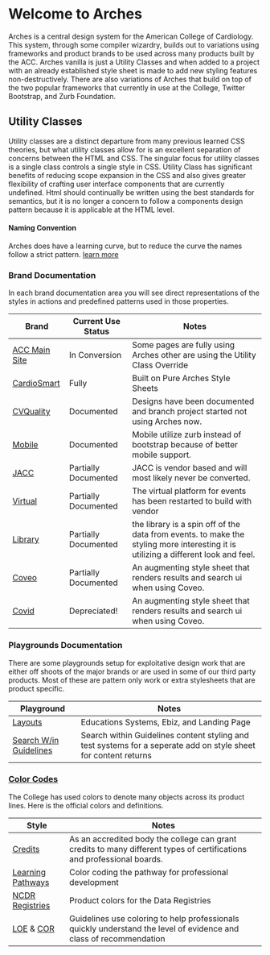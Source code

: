 
# Welcome to Arches 

Arches is a central design system for the American College of Cardiology. This system, through some compiler wizardry, builds out to variations using frameworks and product brands to be used across many products built by the ACC.  Arches vanilla is just a Utility Classes and when added to a project with an already established style sheet is made to add new styling features non-destructively. There are also variations of Arches that build on top of the two popular frameworks that currently in use at the College, Twitter Bootstrap, and Zurb Foundation.

## Utility Classes

Utility classes are a distinct departure from many previous learned CSS theories, but what utility classes allow for is an excellent separation of concerns between the HTML and CSS. The singular focus for utility classes is a single class controls a single style in CSS. Utility Class has significant benefits of reducing scope expansion in the CSS and also gives greater flexibility of crafting user interface components that are currently undefined. Html should continually be written using the best standards for semantics, but it is no longer a concern to follow a components design pattern because it is applicable at the HTML level.

#### Naming Convention

Arches does have a learning curve, but to reduce the curve the names follow a strict pattern. <a class="link" href="./section-uc.html"> learn more</a>

### Brand Documentation

In each brand documentation area you will see direct representations of the styles in actions and predefined patterns used in those properties.


| Brand                            | Current Use Status   | Notes                                                                                                                              |
| -------------------------------- | -------------------- | ---------------------------------------------------------------------------------------------------------------------------------- |
| [ACC Main Site](boot_acc/)       | In Conversion        | Some pages are fully using Arches other are using the Utility Class Override                                                       |
| [CardioSmart](boot_cardiosmart/) | Fully                | Built on Pure Arches Style Sheets                                                                                                  |
| [CVQuality](boot_cvquality/)     | Documented           | Designs have been documented and branch project started not using Arches now.                                                      |
| [Mobile](zurb_acc/)              | Documented           | Mobile utilize zurb instead of bootstrap because of better mobile support.                                                         |
| [JACC](boot_journal/)            | Partially Documented | JACC is vendor based and will most likely never be converted.                                                                      |
| [Virtual](boot_virtual/)         | Partially Documented | The virtual platform for events has been restarted to build with vendor                                                            |
| [Library](boot_library/)         | Partially Documented | the library is a spin off of the data from events. to make the styling more interesting it is utilizing a different look and feel. |
| [Coveo](coveo/)         	   | Partially Documented | An augmenting style sheet that renders results and search ui when using Coveo. |
| [Covid](boot_covid/)         	   | Depreciated! | An augmenting style sheet that renders results and search ui when using Coveo. |

### Playgrounds Documentation

There are some playgrounds setup for exploitative design work that are either off shoots of the major brands or are used in some of our third party products. Most of these are pattern only work or extra stylesheets that are product specific. 

| Playground                          | Notes                                                                                                           |
| ----------------------------------- | --------------------------------------------------------------------------------------------------------------- |
| [Layouts](layout_demo/)             | Educations Systems, Ebiz, and Landing Page                                                                      |
| [Search W/in Guidelines](glsearch/) | Search within Guidelines content styling and test systems for a seperate add on style sheet for content returns |

### [Color Codes](color_codes/)

The College has used colors to denote many objects across its product lines. Here is the official colors and definitions. 

| Style                                                                                       | Notes                                                                                                                  |
| ------------------------------------------------------------------------------------------- | ---------------------------------------------------------------------------------------------------------------------- |
| [Credits](color_codes/section-credit-colors.html)                                           | As an accredited body the college can grant credits to many different types of certifications and professional boards. |
| [Learning Pathways](color_codes/section-pathway-colors.html)                                | Color coding the pathway for professional development                                                                  |
| [NCDR Registries](color_codes/section-registrycolors.html)                                  | Product colors for the Data Registries                                                                                 |
| [LOE](color_codes/section-loe-colors.html) &amp; [COR](color_codes/section-cor-colors.html) | Guidelines use coloring to help professionals quickly understand the  level of evidence and class of recommendation    |




